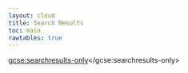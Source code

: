 ```yaml
---
layout: cloud
title: Search Results
toc: main
rawtables: true
---
```

<style>
  table[style] {
    border: 0px !important;
    border-color: #FFF !important;
  }
</style>
<script>
  (function() {
    var cx = '013288817511911618469:ouqstys-bl4';
    var gcse = document.createElement('script');
    gcse.type = 'text/javascript';
    gcse.async = true;
    gcse.src = (document.location.protocol == 'https:' ? 'https:' : 'http:') +
        '//www.google.com/cse/cse.js?cx=' + cx;
    var s = document.getElementsByTagName('script')[0];
    s.parentNode.insertBefore(gcse, s);
  })();
</script>
<gcse:searchresults-only></gcse:searchresults-only>
